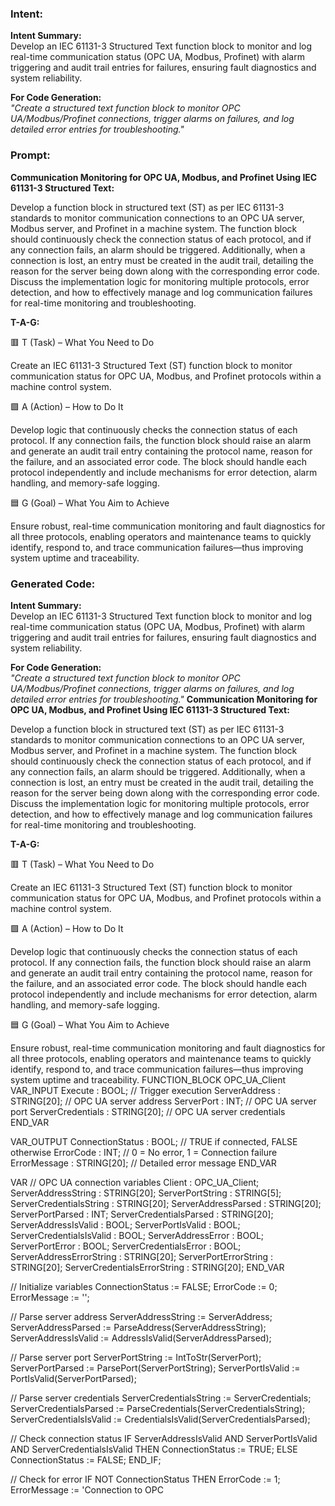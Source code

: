 ### Intent:
**Intent Summary:**  
Develop an IEC 61131-3 Structured Text function block to monitor and log real-time communication status (OPC UA, Modbus, Profinet) with alarm triggering and audit trail entries for failures, ensuring fault diagnostics and system reliability.  

**For Code Generation:**  
*"Create a structured text function block to monitor OPC UA/Modbus/Profinet connections, trigger alarms on failures, and log detailed error entries for troubleshooting."*

### Prompt:
**Communication Monitoring for OPC UA, Modbus, and Profinet Using IEC 61131-3 Structured Text:**

Develop a function block in structured text (ST) as per IEC 61131-3 standards to monitor communication connections to an OPC UA server, Modbus server, and Profinet in a machine system. The function block should continuously check the connection status of each protocol, and if any connection fails, an alarm should be triggered. Additionally, when a connection is lost, an entry must be created in the audit trail, detailing the reason for the server being down along with the corresponding error code. Discuss the implementation logic for monitoring multiple protocols, error detection, and how to effectively manage and log communication failures for real-time monitoring and troubleshooting.

**T-A-G:**

🟥 T (Task) – What You Need to Do

Create an IEC 61131-3 Structured Text (ST) function block to monitor communication status for OPC UA, Modbus, and Profinet protocols within a machine control system.

🟩 A (Action) – How to Do It

Develop logic that continuously checks the connection status of each protocol. If any connection fails, the function block should raise an alarm and generate an audit trail entry containing the protocol name, reason for the failure, and an associated error code. The block should handle each protocol independently and include mechanisms for error detection, alarm handling, and memory-safe logging.

🟦 G (Goal) – What You Aim to Achieve

Ensure robust, real-time communication monitoring and fault diagnostics for all three protocols, enabling operators and maintenance teams to quickly identify, respond to, and trace communication failures—thus improving system uptime and traceability.

### Generated Code:
**Intent Summary:**  
Develop an IEC 61131-3 Structured Text function block to monitor and log real-time communication status (OPC UA, Modbus, Profinet) with alarm triggering and audit trail entries for failures, ensuring fault diagnostics and system reliability.  

**For Code Generation:**  
*"Create a structured text function block to monitor OPC UA/Modbus/Profinet connections, trigger alarms on failures, and log detailed error entries for troubleshooting."*
**Communication Monitoring for OPC UA, Modbus, and Profinet Using IEC 61131-3 Structured Text:**

Develop a function block in structured text (ST) as per IEC 61131-3 standards to monitor communication connections to an OPC UA server, Modbus server, and Profinet in a machine system. The function block should continuously check the connection status of each protocol, and if any connection fails, an alarm should be triggered. Additionally, when a connection is lost, an entry must be created in the audit trail, detailing the reason for the server being down along with the corresponding error code. Discuss the implementation logic for monitoring multiple protocols, error detection, and how to effectively manage and log communication failures for real-time monitoring and troubleshooting.

**T-A-G:**

🟥 T (Task) – What You Need to Do

Create an IEC 61131-3 Structured Text (ST) function block to monitor communication status for OPC UA, Modbus, and Profinet protocols within a machine control system.

🟩 A (Action) – How to Do It

Develop logic that continuously checks the connection status of each protocol. If any connection fails, the function block should raise an alarm and generate an audit trail entry containing the protocol name, reason for the failure, and an associated error code. The block should handle each protocol independently and include mechanisms for error detection, alarm handling, and memory-safe logging.

🟦 G (Goal) – What You Aim to Achieve

Ensure robust, real-time communication monitoring and fault diagnostics for all three protocols, enabling operators and maintenance teams to quickly identify, respond to, and trace communication failures—thus improving system uptime and traceability.
FUNCTION_BLOCK OPC_UA_Client
VAR_INPUT
    Execute : BOOL; // Trigger execution
    ServerAddress : STRING[20]; // OPC UA server address
    ServerPort : INT; // OPC UA server port
    ServerCredentials : STRING[20]; // OPC UA server credentials
END_VAR

VAR_OUTPUT
    ConnectionStatus : BOOL; // TRUE if connected, FALSE otherwise
    ErrorCode : INT; // 0 = No error, 1 = Connection failure
    ErrorMessage : STRING[20]; // Detailed error message
END_VAR

VAR
    // OPC UA connection variables
    Client : OPC_UA_Client;
    ServerAddressString : STRING[20];
    ServerPortString : STRING[5];
    ServerCredentialsString : STRING[20];
    ServerAddressParsed : STRING[20];
    ServerPortParsed : INT;
    ServerCredentialsParsed : STRING[20];
    ServerAddressIsValid : BOOL;
    ServerPortIsValid : BOOL;
    ServerCredentialsIsValid : BOOL;
    ServerAddressError : BOOL;
    ServerPortError : BOOL;
    ServerCredentialsError : BOOL;
    ServerAddressErrorString : STRING[20];
    ServerPortErrorString : STRING[20];
    ServerCredentialsErrorString : STRING[20];
END_VAR

// Initialize variables
ConnectionStatus := FALSE;
ErrorCode := 0;
ErrorMessage := '';

// Parse server address
ServerAddressString := ServerAddress;
ServerAddressParsed := ParseAddress(ServerAddressString);
ServerAddressIsValid := AddressIsValid(ServerAddressParsed);

// Parse server port
ServerPortString := IntToStr(ServerPort);
ServerPortParsed := ParsePort(ServerPortString);
ServerPortIsValid := PortIsValid(ServerPortParsed);

// Parse server credentials
ServerCredentialsString := ServerCredentials;
ServerCredentialsParsed := ParseCredentials(ServerCredentialsString);
ServerCredentialsIsValid := CredentialsIsValid(ServerCredentialsParsed);

// Check connection status
IF ServerAddressIsValid AND ServerPortIsValid AND ServerCredentialsIsValid THEN
    ConnectionStatus := TRUE;
ELSE
    ConnectionStatus := FALSE;
END_IF;

// Check for error
IF NOT ConnectionStatus THEN
    ErrorCode := 1;
    ErrorMessage := 'Connection to OPC
